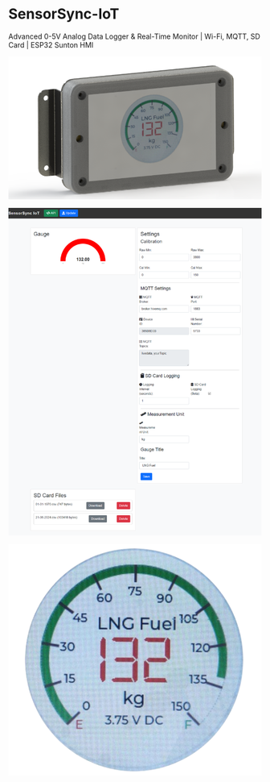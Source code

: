 # SensorSync-IoT
Advanced 0-5V Analog Data Logger &amp; Real-Time Monitor | Wi-Fi, MQTT, SD Card | ESP32 Sunton HMI

![SensorSync-IoT](screenshots/9.png)

![SensorSync-IoT](screenshots/screenshot.png)

![SensorSync-IoT](screenshots/lcd_screenshot.png)
